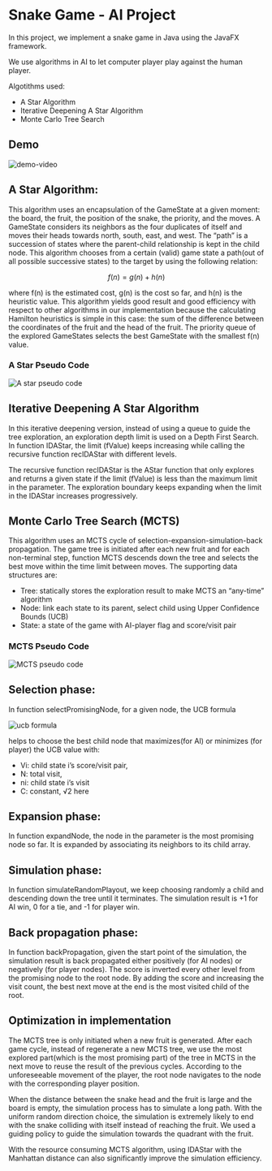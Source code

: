 # Snake Game - AI Project

In this project, we implement a snake game in Java using the JavaFX framework.

We use algorithms in AI to let computer player play against the human player. 

Algotithms used: 

* A Star Algorithm
* Iterative Deepening A Star Algorithm
* Monte Carlo Tree Search

## Demo
![demo-video](https://github.com/SeanZheng21/Snake-AI-MCTS/blob/master/images/demo.gif)

## A Star Algorithm:

This algorithm uses an encapsulation of the GameState at a given moment: the board, the fruit, the position of the snake, the priority, and the moves.  A GameState considers its neighbors as the four duplicates of itself and moves their heads towards north, south, east, and west. The “path” is a succession of states where the parent-child relationship is kept in the child node. This algorithm chooses from a certain (valid) game state a path(out of all possible successive states) to the target by using the following relation:

$$ f(n) = g(n) + h(n) $$

where f(n) is the estimated cost, g(n) is the cost so far, and h(n) is the heuristic value. This algorithm yields good result and good efficiency with respect to other algorithms in our implementation because the calculating Hamilton heuristics is simple in this case: the sum of the difference between the coordinates of the fruit and the head of the fruit. The priority queue of the explored GameStates selects the best GameState with the smallest f(n) value.

### A Star Pseudo Code

![A star pseudo code](https://github.com/SeanZheng21/Snake-AI-MCTS/blob/master/images/pseudo_astar.png)


## Iterative Deepening A Star Algorithm

In this iterative deepening version, instead of using a queue to guide the tree exploration, an exploration depth limit is used on a Depth First Search. In function IDAStar, the limit (fValue) keeps increasing while calling the recursive function recIDAStar with different levels.

The recursive function recIDAStar is the AStar function that only explores and returns a given state if the limit (fValue) is less than the maximum limit in the parameter. The exploration boundary keeps expanding when the limit in the IDAStar increases progressively.

## Monte Carlo Tree Search (MCTS)

This algorithm uses an MCTS cycle of selection-expansion-simulation-back propagation. The game tree is initiated after each new fruit and for each non-terminal step, function MCTS descends down the tree and selects the best move within the time limit between moves. The supporting data structures are:

* Tree: statically stores the exploration result to make MCTS an “any-time” algorithm
* Node: link each state to its parent, select child using Upper Confidence Bounds (UCB)
* State: a state of the game with AI-player flag and score/visit pair

### MCTS Pseudo Code

![MCTS pseudo code](https://github.com/SeanZheng21/Snake-AI-MCTS/blob/master/images/pseudo_mcts.png)

## Selection phase:

In function selectPromisingNode, for a given node, the UCB formula

![ucb formula](https://github.com/SeanZheng21/Snake-AI-MCTS/blob/master/images/ucb.png)

helps to choose the best child node that maximizes(for AI) or minimizes (for player) the UCB value with:    
* Vi: child state i’s score/visit pair,
* N: total visit,         
* ni: child state i’s visit
* C: constant,  √2 here

## Expansion phase:

In function expandNode, the node in the parameter is the most promising node so far. It is expanded by associating its neighbors to its child array.

## Simulation phase:

In function simulateRandomPlayout, we keep choosing randomly a child and descending down the tree until it terminates. The simulation result is +1 for AI win, 0 for a tie, and -1 for player win.

## Back propagation phase:

In function backPropagation, given the start point of the simulation, the simulation result is back propagated either positively (for AI nodes) or negatively (for player nodes). The score is inverted every other level from the promising node to the root node. By adding the score and increasing the visit count, the best next move at the end is the most visited child of the root.

## Optimization in implementation

The MCTS tree is only initiated when a new fruit is generated. After each game cycle, instead of regenerate a new MCTS tree, we use the most explored part(which is the most promising part) of the tree in MCTS in the next move to reuse the result of the previous cycles. According to the unforeseeable movement of the player, the root node navigates to the node with the corresponding player position.

When the distance between the snake head and the fruit is large and the board is empty, the simulation process has to simulate a long path. With the uniform random direction choice, the simulation is extremely likely to end with the snake colliding with itself instead of reaching the fruit. We used a guiding policy to guide the simulation towards the quadrant with the fruit.

With the resource consuming MCTS algorithm, using IDAStar with the Manhattan distance can also significantly improve the simulation efficiency.
